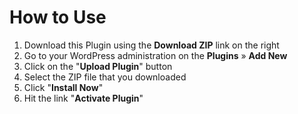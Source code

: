# How to Use
1. Download this Plugin using the **Download ZIP** link on the right
2. Go to your WordPress administration on the **Plugins** » **Add New**
3. Click on the "**Upload Plugin**" button
4. Select the ZIP file that you downloaded
5. Click "**Install Now**"
6. Hit the link "**Activate Plugin**"
